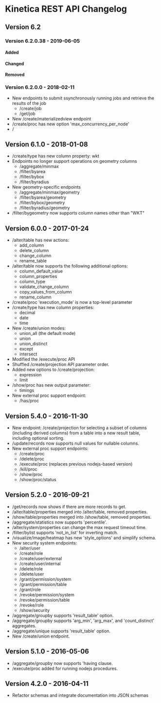 # Kinetica REST API Changelog

## Version 6.2

### Version 6.2.0.38 - 2019-06-05

#### Added

#### Changed

#### Removed


### Version 6.2.0.0 - 2018-02-11

-   New endpoints to submit ssynchronously running jobs and retrieve the results of the job
    - /create/job
    - /get/job
-   New  /create/materializedview endpoint
-   /create/proc has new option 'max_concurrency_per_node'
-   /

## Version 6.1.0 - 2018-01-08

-   /create/type has new column property: wkt
-   Endpoints no longer support operations on geometry columns
    -   /aggregate/minmax
    -   /filter/byarea
    -   /filter/bybox
    -   /filter/byradius
-   New geometry-specific endpoints
    -   /aggregate/minmax/geometry
    -   /filter/byarea/geometry
    -   /filter/bybox/geometry
    -   /filter/byradius/geometry
-   /filter/bygeometry now supports column names other than "WKT"


## Version 6.0.0 - 2017-01-24

-   /alter/table has new actions:
    -   add_column
    -   delete_column
    -   change_column
    -   rename_table
-   /alter/table now supports the following additional options:
    -   column_default_value
    -   column_properties
    -   column_type
    -   validate_change_column
    -   copy_values_from_column
    -   rename_column
-   /create/proc 'execution_mode' is now a top-level parameter
-   /create/type has new column properties:
    -   decimal
    -   date
    -   time
-   New /create/union modes:
    -   union_all (the default mode)
    -   union
    -   union_distinct
    -   except
    -   intersect
-   Modified the /execute/proc API
-   Shuffled /create/projection API parameter order.
-   Added new options to /create/projection:
    -   expression
    -   limit
-   /show/proc has new output parameter:
    -   timings
-   New external proc support endpoint:
    -   /has/proc


## Version 5.4.0 - 2016-11-30

-   New endpoint: /create/projection for selecting a subset of columns
    (including derived columns) from a table into a new result table, including
    optional sorting.
-   /update/records now supports null values for nullable columns.
-   New external proc support endpoints:
    -   /create/proc
    -   /delete/proc
    -   /execute/proc (replaces previous nodejs-based version)
    -   /kill/proc
    -   /show/proc
    -   /show/proc/status


## Version 5.2.0 - 2016-09-21

-   /get/records now shows if there are more records to get.
-   /alter/table/properties merged into /alter/table, removed properties.
-   /show/table/properties merged into /show/table, removed properties.
-   /aggregate/statistics now supports 'percentile'.
-   /alter/system/properties can change the max request timeout time.
-   /filter/bylist supports 'not_in_list' for inverting match.
-   /visualize/image/heatmap has new 'style_options' and simplify schema.
-   New security system endpoints:
    -   /alter/user
    -   /create/role
    -   /create/user/external
    -   /create/user/internal
    -   /delete/role
    -   /delete/user
    -   /grant/permission/system
    -   /grant/permission/table
    -   /grant/role
    -   /revoke/permission/system
    -   /revoke/permission/table
    -   /revoke/role
    -   /show/security
-   /aggregate/groupby supports 'result_table' option.
-   /aggregate/groupby supports 'arg_min', 'arg_max', and 'count_distinct' aggregates.
-   /aggregate/unique supports 'result_table' option.
-   New /create/union endpoint.


## Version 5.1.0 - 2016-05-06

-   /aggregate/groupby now supports 'having clause.
-   /execute/proc added for running nodejs procedures.


## Version 4.2.0 - 2016-04-11

-   Refactor schemas and integrate documentation into JSON schemas
